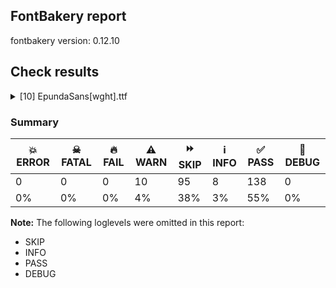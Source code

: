 ## FontBakery report

fontbakery version: 0.12.10





## Check results



<details><summary>[10] EpundaSans[wght].ttf</summary>
<div>
<details>
    <summary>⚠️ <b>WARN</b> Check accent of Lcaron, dcaron, lcaron, tcaron <a href="https://fontbakery.readthedocs.io/en/stable/fontbakery/checks/universal.html#"></a></summary>
    <div>









* ⚠️ **WARN** <p>dcaron is decomposed and therefore could not be checked. Please check manually.</p>
 [code: decomposed-outline]



</div>
</details>

<details>
    <summary>⚠️ <b>WARN</b> Does the font contain a soft hyphen? <a href="https://fontbakery.readthedocs.io/en/stable/fontbakery/checks/universal.glyphset.html#"></a></summary>
    <div>







* ⚠️ **WARN** <p>This font has a 'Soft Hyphen' character.</p>
 [code: softhyphen]



</div>
</details>

<details>
    <summary>⚠️ <b>WARN</b> Validate size, and resolution of article images, and ensure article page has minimum length and includes visual assets. <a href="https://fontbakery.readthedocs.io/en/stable/fontbakery/checks/googlefonts.article.html#"></a></summary>
    <div>







* ⚠️ **WARN** <p>Family metadata at fonts/variable does not have an article.</p>
 [code: lacks-article]



</div>
</details>

<details>
    <summary>⚠️ <b>WARN</b> Check for codepoints not covered by METADATA subsets. <a href="https://fontbakery.readthedocs.io/en/stable/fontbakery/checks/googlefonts.subsets.html#"></a></summary>
    <div>







* ⚠️ **WARN** <p>The following codepoints supported by the font are not covered by
any subsets defined in the font's metadata file, and will never
be served. You can solve this by either manually adding additional
subset declarations to METADATA.pb, or by editing the glyphset
definitions.</p>
<ul>
<li>U+02D8 BREVE: try adding one of: canadian-aboriginal, yi</li>
<li>U+02D9 DOT ABOVE: try adding one of: canadian-aboriginal, yi</li>
<li>U+02DB OGONEK: try adding one of: canadian-aboriginal, yi</li>
<li>U+0302 COMBINING CIRCUMFLEX ACCENT: try adding one of: tifinagh, coptic, cherokee, math</li>
<li>U+0306 COMBINING BREVE: try adding one of: tifinagh, old-permic</li>
<li>U+0307 COMBINING DOT ABOVE: try adding one of: todhri, coptic, malayalam, syriac, math, tai-le, old-permic, tifinagh, duployan, canadian-aboriginal, hebrew</li>
<li>U+030A COMBINING RING ABOVE: try adding one of: syriac, duployan</li>
<li>U+030B COMBINING DOUBLE ACUTE ACCENT: try adding one of: osage, cherokee</li>
<li>U+030C COMBINING CARON: try adding one of: tai-le, cherokee</li>
<li>U+0312 COMBINING TURNED COMMA ABOVE: try adding math</li>
<li>U+0326 COMBINING COMMA BELOW: try adding math</li>
<li>U+0327 COMBINING CEDILLA: try adding math</li>
<li>U+0328 COMBINING OGONEK: not included in any glyphset definition</li>
<li>U+032D COMBINING CIRCUMFLEX ACCENT BELOW: try adding one of: syriac, sunuwar</li>
<li>U+0331 COMBINING MACRON BELOW: try adding one of: gothic, thai, cherokee, caucasian-albanian, tifinagh, syriac, sunuwar</li>
<li>U+0335 COMBINING SHORT STROKE OVERLAY: not included in any glyphset definition</li>
<li>U+03A9 GREEK CAPITAL LETTER OMEGA: try adding one of: math, elbasan, greek</li>
<li>U+03C0 GREEK SMALL LETTER PI: try adding one of: yi, math, greek</li>
<li>U+1EA0 LATIN CAPITAL LETTER A WITH DOT BELOW: try adding vietnamese</li>
<li>U+1EA1 LATIN SMALL LETTER A WITH DOT BELOW: try adding vietnamese</li>
<li>U+1EAC LATIN CAPITAL LETTER A WITH CIRCUMFLEX AND DOT BELOW: try adding vietnamese</li>
<li>U+1EAD LATIN SMALL LETTER A WITH CIRCUMFLEX AND DOT BELOW: try adding vietnamese</li>
<li>U+1EB8 LATIN CAPITAL LETTER E WITH DOT BELOW: try adding vietnamese</li>
<li>U+1EB9 LATIN SMALL LETTER E WITH DOT BELOW: try adding vietnamese</li>
<li>U+1EBC LATIN CAPITAL LETTER E WITH TILDE: try adding vietnamese</li>
<li>U+1EBD LATIN SMALL LETTER E WITH TILDE: try adding vietnamese</li>
<li>U+1EC6 LATIN CAPITAL LETTER E WITH CIRCUMFLEX AND DOT BELOW: try adding vietnamese</li>
<li>U+1EC7 LATIN SMALL LETTER E WITH CIRCUMFLEX AND DOT BELOW: try adding vietnamese</li>
<li>U+1ECA LATIN CAPITAL LETTER I WITH DOT BELOW: try adding vietnamese</li>
<li>U+1ECB LATIN SMALL LETTER I WITH DOT BELOW: try adding vietnamese</li>
<li>U+1ECC LATIN CAPITAL LETTER O WITH DOT BELOW: try adding vietnamese</li>
<li>U+1ECD LATIN SMALL LETTER O WITH DOT BELOW: try adding vietnamese</li>
<li>U+1ED8 LATIN CAPITAL LETTER O WITH CIRCUMFLEX AND DOT BELOW: try adding vietnamese</li>
<li>U+1ED9 LATIN SMALL LETTER O WITH CIRCUMFLEX AND DOT BELOW: try adding vietnamese</li>
<li>U+1EE4 LATIN CAPITAL LETTER U WITH DOT BELOW: try adding vietnamese</li>
<li>U+1EE5 LATIN SMALL LETTER U WITH DOT BELOW: try adding vietnamese</li>
<li>U+2000 EN QUAD: try adding symbols2</li>
<li>U+2001 EM QUAD: try adding symbols2</li>
<li>U+2003 EM SPACE: try adding nushu</li>
<li>U+2004 THREE-PER-EM SPACE: try adding symbols2</li>
<li>U+2005 FOUR-PER-EM SPACE: try adding symbols2</li>
<li>U+2006 SIX-PER-EM SPACE: try adding symbols2</li>
<li>U+2007 FIGURE SPACE: try adding symbols2</li>
<li>U+2008 PUNCTUATION SPACE: try adding symbols2</li>
<li>U+200A HAIR SPACE: try adding symbols2</li>
<li>U+200C ZERO WIDTH NON-JOINER: try adding one of: kaithi, buginese, pahawh-hmong, thaana, devanagari, tai-le, modi, cham, grantha, phags-pa, rejang, tai-tham, hanifi-rohingya, hanunoo, bengali, gunjala-gondi, khojki, gujarati, batak, masaram-gondi, malayalam, saurashtra, yi, sundanese, oriya, mandaic, takri, meetei-mayek, mongolian, limbu, new-tai-lue, tifinagh, syriac, thai, kannada, warang-citi, javanese, nko, tagbanwa, syloti-nagri, zanabazar-square, newa, brahmi, hatran, tirhuta, dogra, kharoshthi, sogdian, duployan, avestan, lepcha, hebrew, myanmar, khmer, lao, arabic, psalter-pahlavi, balinese, kayah-li, khudawadi, mahajani, bhaiksuki, sinhala, buhid, tai-viet, telugu, chakma, gurmukhi, tibetan, siddham, tamil, manichaean, tagalog, sharada</li>
<li>U+200D ZERO WIDTH JOINER: try adding one of: kaithi, buginese, pahawh-hmong, thaana, devanagari, old-hungarian, tai-le, modi, cham, grantha, phags-pa, rejang, tai-tham, hanifi-rohingya, hanunoo, bengali, gunjala-gondi, khojki, gujarati, batak, masaram-gondi, malayalam, saurashtra, yi, sundanese, oriya, mandaic, takri, meetei-mayek, mongolian, limbu, new-tai-lue, tifinagh, syriac, thai, kannada, warang-citi, javanese, nko, tagbanwa, syloti-nagri, zanabazar-square, newa, brahmi, tirhuta, dogra, kharoshthi, sogdian, duployan, avestan, lepcha, hebrew, myanmar, khmer, lao, arabic, psalter-pahlavi, balinese, kayah-li, khudawadi, mahajani, bhaiksuki, sinhala, buhid, tai-viet, telugu, chakma, gurmukhi, tibetan, siddham, tamil, manichaean, tagalog, sharada</li>
<li>U+200E LEFT-TO-RIGHT MARK: try adding one of: arabic, thaana, phags-pa, syriac, hebrew, nko</li>
<li>U+200F RIGHT-TO-LEFT MARK: try adding one of: thaana, phags-pa, syriac, hebrew, nko</li>
<li>U+2021 DOUBLE DAGGER: try adding adlam</li>
<li>U+202F NARROW NO-BREAK SPACE: try adding one of: mongolian, yi, phags-pa</li>
<li>U+2030 PER MILLE SIGN: try adding adlam</li>
<li>U+205F MEDIUM MATHEMATICAL SPACE: try adding math</li>
<li>U+2070 SUPERSCRIPT ZERO: try adding math</li>
<li>U+2074 SUPERSCRIPT FOUR: try adding math</li>
<li>U+2075 SUPERSCRIPT FIVE: try adding math</li>
<li>U+2076 SUPERSCRIPT SIX: try adding math</li>
<li>U+2077 SUPERSCRIPT SEVEN: try adding math</li>
<li>U+2078 SUPERSCRIPT EIGHT: try adding math</li>
<li>U+2079 SUPERSCRIPT NINE: try adding math</li>
<li>U+2080 SUBSCRIPT ZERO: try adding math</li>
<li>U+2081 SUBSCRIPT ONE: try adding math</li>
<li>U+2082 SUBSCRIPT TWO: try adding math</li>
<li>U+2083 SUBSCRIPT THREE: try adding math</li>
<li>U+2084 SUBSCRIPT FOUR: try adding math</li>
<li>U+2085 SUBSCRIPT FIVE: try adding math</li>
<li>U+2086 SUBSCRIPT SIX: try adding math</li>
<li>U+2087 SUBSCRIPT SEVEN: try adding math</li>
<li>U+2088 SUBSCRIPT EIGHT: try adding math</li>
<li>U+2089 SUBSCRIPT NINE: try adding math</li>
<li>U+215B VULGAR FRACTION ONE EIGHTH: try adding symbols</li>
<li>U+215C VULGAR FRACTION THREE EIGHTHS: try adding symbols</li>
<li>U+215D VULGAR FRACTION FIVE EIGHTHS: try adding symbols</li>
<li>U+215E VULGAR FRACTION SEVEN EIGHTHS: try adding symbols</li>
<li>U+2190 LEFTWARDS ARROW: try adding one of: symbols, math</li>
<li>U+2192 RIGHTWARDS ARROW: try adding one of: symbols, math</li>
<li>U+2194 LEFT RIGHT ARROW: try adding one of: symbols, math</li>
<li>U+2195 UP DOWN ARROW: try adding one of: symbols, math</li>
<li>U+2196 NORTH WEST ARROW: try adding one of: symbols, math</li>
<li>U+2197 NORTH EAST ARROW: try adding one of: symbols, math</li>
<li>U+2198 SOUTH EAST ARROW: try adding one of: symbols, math</li>
<li>U+2199 SOUTH WEST ARROW: try adding one of: symbols, math</li>
<li>U+2202 PARTIAL DIFFERENTIAL: try adding math</li>
<li>U+2206 INCREMENT: try adding math</li>
<li>U+220F N-ARY PRODUCT: try adding math</li>
<li>U+2211 N-ARY SUMMATION: try adding math</li>
<li>U+2219 BULLET OPERATOR: try adding one of: symbols, tai-tham, yi, math</li>
<li>U+221A SQUARE ROOT: try adding math</li>
<li>U+221E INFINITY: try adding math</li>
<li>U+222B INTEGRAL: try adding math</li>
<li>U+2248 ALMOST EQUAL TO: try adding math</li>
<li>U+2260 NOT EQUAL TO: try adding math</li>
<li>U+2264 LESS-THAN OR EQUAL TO: try adding math</li>
<li>U+2265 GREATER-THAN OR EQUAL TO: try adding math</li>
<li>U+25CA LOZENGE: try adding one of: symbols, math</li>
<li>U+25CC DOTTED CIRCLE: try adding one of: kaithi, devanagari, hanifi-rohingya, hanunoo, coptic, bengali, batak, adlam, meetei-mayek, mongolian, limbu, syriac, thai, nko, tagbanwa, syloti-nagri, tirhuta, bassa-vah, osage, sogdian, khmer, psalter-pahlavi, yi, mahajani, sinhala, tai-viet, gurmukhi, sharada, wancho, thaana, modi, cham, phags-pa, khojki, saurashtra, mandaic, tifinagh, new-tai-lue, warang-citi, mende-kikakui, dogra, myanmar, lao, music, bhaiksuki, tibetan, siddham, tamil, buginese, elbasan, tai-le, grantha, caucasian-albanian, ahom, gunjala-gondi, masaram-gondi, symbols, oriya, zanabazar-square, duployan, marchen, khudawadi, buhid, chakma, manichaean, pahawh-hmong, math, rejang, tai-tham, armenian, gujarati, malayalam, sundanese, takri, canadian-aboriginal, kannada, javanese, newa, brahmi, kharoshthi, lepcha, old-permic, hebrew, miao, soyombo, telugu, balinese, kayah-li, tagalog</li>
<li>U+3000 IDEOGRAPHIC SPACE: try adding one of: yi, chinese-hongkong, chinese-traditional, phags-pa, nushu, japanese, chinese-simplified</li>
<li>U+FB01 LATIN SMALL LIGATURE FI: not included in any glyphset definition</li>
<li>U+FB02 LATIN SMALL LIGATURE FL: not included in any glyphset definition</li>
<li>U+FF01 FULLWIDTH EXCLAMATION MARK: try adding one of: japanese, yi, chinese-simplified</li>
<li>U+FF02 FULLWIDTH QUOTATION MARK: try adding one of: japanese, yi, chinese-simplified</li>
<li>U+FF03 FULLWIDTH NUMBER SIGN: try adding one of: japanese, chinese-simplified</li>
<li>U+FF05 FULLWIDTH PERCENT SIGN: try adding one of: japanese, chinese-simplified</li>
<li>U+FF06 FULLWIDTH AMPERSAND: try adding one of: japanese, chinese-simplified</li>
<li>U+FF07 FULLWIDTH APOSTROPHE: try adding one of: japanese, chinese-simplified</li>
<li>U+FF08 FULLWIDTH LEFT PARENTHESIS: try adding one of: japanese, yi, chinese-simplified</li>
<li>U+FF09 FULLWIDTH RIGHT PARENTHESIS: try adding one of: japanese, yi, chinese-simplified</li>
<li>U+FF0A FULLWIDTH ASTERISK: try adding one of: japanese, chinese-simplified</li>
<li>U+FF0C FULLWIDTH COMMA: try adding one of: japanese, yi, chinese-simplified</li>
<li>U+FF0D FULLWIDTH HYPHEN-MINUS: try adding one of: japanese, chinese-simplified</li>
<li>U+FF0E FULLWIDTH FULL STOP: try adding one of: japanese, yi, chinese-simplified</li>
<li>U+FF0F FULLWIDTH SOLIDUS: try adding one of: japanese, yi, chinese-simplified</li>
<li>U+FF1A FULLWIDTH COLON: try adding one of: japanese, yi, chinese-simplified</li>
<li>U+FF1B FULLWIDTH SEMICOLON: try adding one of: japanese, yi, chinese-simplified</li>
<li>U+FF1F FULLWIDTH QUESTION MARK: try adding one of: japanese, yi, chinese-simplified</li>
<li>U+FF20 FULLWIDTH COMMERCIAL AT: try adding one of: japanese, chinese-simplified</li>
<li>U+FF3B FULLWIDTH LEFT SQUARE BRACKET: try adding one of: japanese, yi, chinese-simplified</li>
<li>U+FF3C FULLWIDTH REVERSE SOLIDUS: try adding one of: japanese, chinese-simplified</li>
<li>U+FF3D FULLWIDTH RIGHT SQUARE BRACKET: try adding one of: japanese, yi, chinese-simplified</li>
<li>U+FF3F FULLWIDTH LOW LINE: try adding one of: japanese, chinese-simplified</li>
<li>U+FF5B FULLWIDTH LEFT CURLY BRACKET: try adding one of: japanese, math, yi, chinese-simplified</li>
<li>U+FF5D FULLWIDTH RIGHT CURLY BRACKET: try adding one of: japanese, math, yi, chinese-simplified</li>
</ul>
<p>Or you can add the above codepoints to one of the subsets supported by the font: <code>cyrillic-ext</code>, <code>latin</code>, <code>latin-ext</code></p>
 [code: unreachable-subsetting]



</div>
</details>

<details>
    <summary>⚠️ <b>WARN</b> Ensure soft_dotted characters lose their dot when combined with marks that replace the dot. <a href="https://fontbakery.readthedocs.io/en/stable/fontbakery/checks/shaping.html#"></a></summary>
    <div>







* ⚠️ **WARN** <p>The dot of soft dotted characters used in orthographies <em>must</em> disappear in the following strings: į̀ į́ į̂ į̃ į̄ į̌ ị̀ ị́ ị̂ ị̃ ị̄</p>
<p>The dot of soft dotted characters <em>should</em> disappear in other cases, for example: į̆ į̇ į̈ į̊ į̋ į̒ į̣̀ į̣́ į̣̂ į̣̃ į̣̄ į̣̆ į̣̇ į̣̈ į̣̊ į̣̋ į̣̌ į̣̒ į̦̀ į̦́</p>
<p>Your font fully covers the following languages that require the soft-dotted feature: Dutch (Latn, 31,709,104 speakers), Navajo (Latn, 166,319 speakers), Han (Latn, 6 speakers), Lithuanian (Latn, 2,357,094 speakers), Kaska (Latn, 125 speakers).</p>
<p>Your font does <em>not</em> cover the following languages that require the soft-dotted feature: Avokaya (Latn, 100,000 speakers), Dii (Latn, 71,000 speakers), Bafut (Latn, 158,146 speakers), Ekpeye (Latn, 226,000 speakers), Cicipu (Latn, 44,000 speakers), Ukrainian (Cyrl, 29,273,587 speakers), Koonzime (Latn, 40,000 speakers), Zapotec (Latn, 490,000 speakers), Yala (Latn, 200,000 speakers), Fur (Latn, 1,230,163 speakers), Kpelle, Guinea (Latn, 622,000 speakers), Teke-Ebo (Latn, 260,000 speakers), Basaa (Latn, 332,940 speakers), Mfumte (Latn, 79,000 speakers), Heiltsuk (Latn, 300 speakers), Vute (Latn, 21,000 speakers), Makaa (Latn, 221,000 speakers), Aghem (Latn, 38,843 speakers), Kom (Latn, 360,685 speakers), Ngbaka (Latn, 1,020,000 speakers), Lugbara (Latn, 2,200,000 speakers), Southern Kisi (Latn, 360,000 speakers), Ejagham (Latn, 120,000 speakers), Gulay (Latn, 250,478 speakers), Ma’di (Latn, 584,000 speakers), Sar (Latn, 500,000 speakers), Ijo, Southeast (Latn, 2,471,000 speakers), Mundani (Latn, 34,000 speakers), Igbo (Latn, 27,823,640 speakers), Bete-Bendi (Latn, 100,000 speakers), Mango (Latn, 77,000 speakers), South Central Banda (Latn, 244,000 speakers), Nateni (Latn, 100,000 speakers), Ebira (Latn, 2,200,000 speakers), Dan (Latn, 1,099,244 speakers), Nzakara (Latn, 50,000 speakers), Belarusian (Cyrl, 10,064,517 speakers).</p>
 [code: soft-dotted]



</div>
</details>

<details>
    <summary>⚠️ <b>WARN</b> Is there kerning info for non-ligated sequences? <a href="https://fontbakery.readthedocs.io/en/stable/fontbakery/checks/googlefonts.gpos.html#"></a></summary>
    <div>







* ⚠️ **WARN** <p>GPOS table lacks kerning info for the following non-ligated sequences:</p>
<pre><code>- f + i

- f + l
</code></pre>
 [code: lacks-kern-info]



</div>
</details>

<details>
    <summary>⚠️ <b>WARN</b> Are there caret positions declared for every ligature? <a href="https://fontbakery.readthedocs.io/en/stable/fontbakery/checks/googlefonts.gdef.html#"></a></summary>
    <div>







* ⚠️ **WARN** <p>This font lacks caret position values for ligature glyphs on its GDEF table.</p>
 [code: lacks-caret-pos]



</div>
</details>

<details>
    <summary>⚠️ <b>WARN</b> Ensure variable fonts include an avar table. <a href="https://fontbakery.readthedocs.io/en/stable/fontbakery/checks/googlefonts.varfont.html#"></a></summary>
    <div>







* ⚠️ **WARN** <p>This variable font does not have an avar table.</p>
 [code: missing-avar]



</div>
</details>

<details>
    <summary>⚠️ <b>WARN</b> Ensure fonts have ScriptLangTags declared on the 'meta' table. <a href="https://fontbakery.readthedocs.io/en/stable/fontbakery/checks/googlefonts.meta.html#"></a></summary>
    <div>







* ⚠️ **WARN** <p>This font file does not have a 'meta' table.</p>
 [code: lacks-meta-table]



</div>
</details>

<details>
    <summary>⚠️ <b>WARN</b> Checking OS/2 achVendID. <a href="https://fontbakery.readthedocs.io/en/stable/fontbakery/checks/googlefonts.os2.html#"></a></summary>
    <div>







* ⚠️ **WARN** <p>OS/2 VendorID value 'http' is not yet recognized. If you registered it recently, then it's safe to ignore this warning message. Otherwise, you should set it to your own unique 4 character code, and register it with Microsoft at <a href="https://www.microsoft.com/typography/links/vendorlist.aspx">https://www.microsoft.com/typography/links/vendorlist.aspx</a></p>
 [code: unknown]



</div>
</details>
</div>
</details>




### Summary

| 💥 ERROR | ☠ FATAL | 🔥 FAIL | ⚠️ WARN | ⏩ SKIP | ℹ️ INFO | ✅ PASS | 🔎 DEBUG | 
| ---|---|---|---|---|---|---|---|
| 0 | 0 | 0 | 10 | 95 | 8 | 138 | 0 | 
| 0% | 0% | 0% | 4% | 38% | 3% | 55% | 0% | 



**Note:** The following loglevels were omitted in this report:


* SKIP
* INFO
* PASS
* DEBUG
